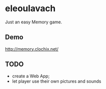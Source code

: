 eleoulavach
===========

Just an easy Memory game.

## Demo

http://memory.clochix.net/

## TODO

* create a Web App;
* let player use their own pictures and sounds

